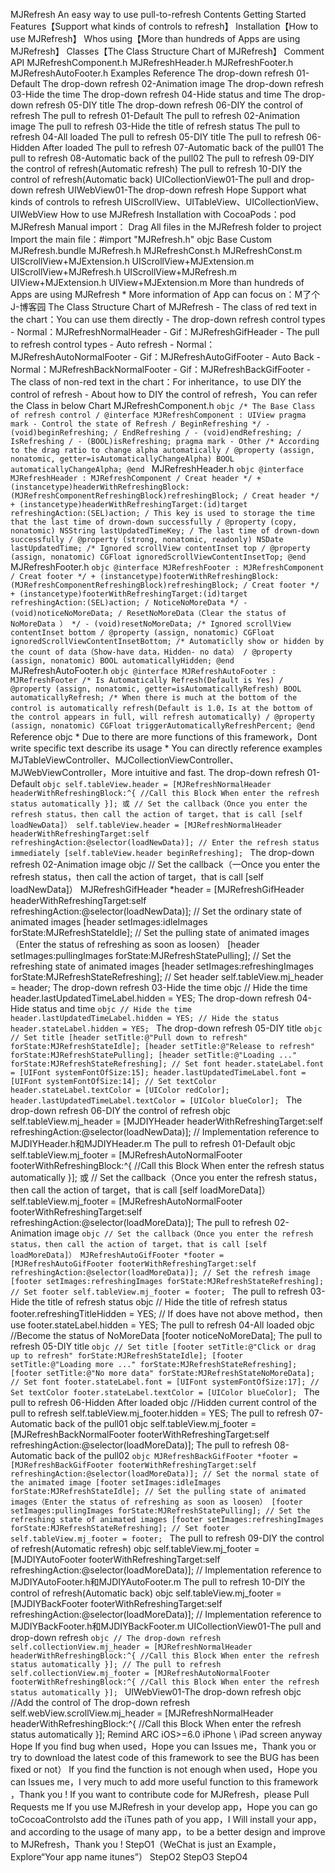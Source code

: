 MJRefresh An easy way to use pull-to-refresh Contents Getting Started Features【Support what kinds of controls to refresh】 Installation【How to use MJRefresh】 Whos using【More than hundreds of Apps are using MJRefresh】 Classes【The Class Structure Chart of MJRefresh】 Comment API MJRefreshComponent.h MJRefreshHeader.h MJRefreshFooter.h MJRefreshAutoFooter.h Examples Reference The drop-down refresh 01-Default The drop-down refresh 02-Animation image The drop-down refresh 03-Hide the time The drop-down refresh 04-Hide status and time The drop-down refresh 05-DIY title The drop-down refresh 06-DIY the control of refresh The pull to refresh 01-Default The pull to refresh 02-Animation image The pull to refresh 03-Hide the title of refresh status The pull to refresh 04-All loaded The pull to refresh 05-DIY title The pull to refresh 06-Hidden After loaded The pull to refresh 07-Automatic back of the pull01 The pull to refresh 08-Automatic back of the pull02 The pull to refresh 09-DIY the control of refresh(Automatic refresh) The pull to refresh 10-DIY the control of refresh(Automatic back) UICollectionView01-The pull and drop-down refresh UIWebView01-The drop-down refresh Hope Support what kinds of controls to refresh UIScrollView、UITableView、UICollectionView、UIWebView How to use MJRefresh Installation with CocoaPods：pod MJRefresh Manual import： Drag All files in the MJRefresh folder to project Import the main file：#import "MJRefresh.h" objc Base Custom MJRefresh.bundle MJRefresh.h MJRefreshConst.h MJRefreshConst.m UIScrollView+MJExtension.h UIScrollView+MJExtension.m UIScrollView+MJRefresh.h UIScrollView+MJRefresh.m UIView+MJExtension.h UIView+MJExtension.m More than hundreds of Apps are using MJRefresh * More information of App can focus on：M了个J-博客园 The Class Structure Chart of MJRefresh - The class of red text in the chart：You can use them directly - The drop-down refresh control types - Normal：MJRefreshNormalHeader - Gif：MJRefreshGifHeader - The pull to refresh control types - Auto refresh - Normal：MJRefreshAutoNormalFooter - Gif：MJRefreshAutoGifFooter - Auto Back - Normal：MJRefreshBackNormalFooter - Gif：MJRefreshBackGifFooter - The class of non-red text in the chart：For inheritance，to use DIY the control of refresh - About how to DIY the control of refresh，You can refer the Class in below Chart MJRefreshComponent.h ```objc /* The Base Class of refresh control / @interface MJRefreshComponent : UIView pragma mark - Control the state of Refresh / BeginRefreshing */ - (void)beginRefreshing; / EndRefreshing / - (void)endRefreshing; / IsRefreshing / - (BOOL)isRefreshing; pragma mark - Other /* According to the drag ratio to change alpha automatically / @property (assign, nonatomic, getter=isAutomaticallyChangeAlpha) BOOL automaticallyChangeAlpha; @end ``` MJRefreshHeader.h ```objc @interface MJRefreshHeader : MJRefreshComponent / Creat header */ + (instancetype)headerWithRefreshingBlock:(MJRefreshComponentRefreshingBlock)refreshingBlock; / Creat header */ + (instancetype)headerWithRefreshingTarget:(id)target refreshingAction:(SEL)action; / This key is used to storage the time that the last time of drown-down successfully / @property (copy, nonatomic) NSString lastUpdatedTimeKey; / The last time of drown-down successfully / @property (strong, nonatomic, readonly) NSDate lastUpdatedTime; /* Ignored scrollView contentInset top / @property (assign, nonatomic) CGFloat ignoredScrollViewContentInsetTop; @end ``` MJRefreshFooter.h ```objc @interface MJRefreshFooter : MJRefreshComponent / Creat footer */ + (instancetype)footerWithRefreshingBlock:(MJRefreshComponentRefreshingBlock)refreshingBlock; / Creat footer */ + (instancetype)footerWithRefreshingTarget:(id)target refreshingAction:(SEL)action; / NoticeNoMoreData */ - (void)noticeNoMoreData; / ResetNoMoreData（Clear the status of NoMoreData ） */ - (void)resetNoMoreData; /* Ignored scrollView contentInset bottom / @property (assign, nonatomic) CGFloat ignoredScrollViewContentInsetBottom; /* Automaticlly show or hidden by the count of data（Show-have data，Hidden- no data） / @property (assign, nonatomic) BOOL automaticallyHidden; @end ``` MJRefreshAutoFooter.h ```objc @interface MJRefreshAutoFooter : MJRefreshFooter /* Is Automatically Refresh(Default is Yes) / @property (assign, nonatomic, getter=isAutomaticallyRefresh) BOOL automaticallyRefresh; /* When there is much at the bottom of the control is automatically refresh(Default is 1.0，Is at the bottom of the control appears in full, will refresh automatically) / @property (assign, nonatomic) CGFloat triggerAutomaticallyRefreshPercent; @end ``` Reference objc * Due to there are more functions of this framework，Dont write specific text describe its usage * You can directly reference examples MJTableViewController、MJCollectionViewController、MJWebViewController，More intuitive and fast. The drop-down refresh 01-Default ```objc self.tableView.header = [MJRefreshNormalHeader headerWithRefreshingBlock:^{ //Call this Block When enter the refresh status automatically }]; 或 // Set the callback（Once you enter the refresh status，then call the action of target，that is call [self loadNewData]） self.tableView.header = [MJRefreshNormalHeader headerWithRefreshingTarget:self refreshingAction:@selector(loadNewData)]; // Enter the refresh status immediately [self.tableView.header beginRefreshing]; ``` The drop-down refresh 02-Animation image objc // Set the callback（一Once you enter the refresh status，then call the action of target，that is call [self loadNewData]） MJRefreshGifHeader *header = [MJRefreshGifHeader headerWithRefreshingTarget:self refreshingAction:@selector(loadNewData)]; // Set the ordinary state of animated images [header setImages:idleImages forState:MJRefreshStateIdle]; // Set the pulling state of animated images（Enter the status of refreshing as soon as loosen） [header setImages:pullingImages forState:MJRefreshStatePulling]; // Set the refreshing state of animated images [header setImages:refreshingImages forState:MJRefreshStateRefreshing]; // Set header self.tableView.mj_header = header; The drop-down refresh 03-Hide the time objc // Hide the time header.lastUpdatedTimeLabel.hidden = YES; The drop-down refresh 04-Hide status and time ```objc // Hide the time header.lastUpdatedTimeLabel.hidden = YES; // Hide the status header.stateLabel.hidden = YES; ``` The drop-down refresh 05-DIY title ```objc // Set title [header setTitle:@"Pull down to refresh" forState:MJRefreshStateIdle]; [header setTitle:@"Release to refresh" forState:MJRefreshStatePulling]; [header setTitle:@"Loading ..." forState:MJRefreshStateRefreshing]; // Set font header.stateLabel.font = [UIFont systemFontOfSize:15]; header.lastUpdatedTimeLabel.font = [UIFont systemFontOfSize:14]; // Set textColor header.stateLabel.textColor = [UIColor redColor]; header.lastUpdatedTimeLabel.textColor = [UIColor blueColor]; ``` The drop-down refresh 06-DIY the control of refresh objc self.tableView.mj_header = [MJDIYHeader headerWithRefreshingTarget:self refreshingAction:@selector(loadNewData)]; // Implementation reference to MJDIYHeader.h和MJDIYHeader.m The pull to refresh 01-Default objc self.tableView.mj_footer = [MJRefreshAutoNormalFooter footerWithRefreshingBlock:^{ //Call this Block When enter the refresh status automatically }]; 或 // Set the callback（Once you enter the refresh status，then call the action of target，that is call [self loadMoreData]） self.tableView.mj_footer = [MJRefreshAutoNormalFooter footerWithRefreshingTarget:self refreshingAction:@selector(loadMoreData)]; The pull to refresh 02-Animation image ```objc // Set the callback（Once you enter the refresh status，then call the action of target，that is call [self loadMoreData]） MJRefreshAutoGifFooter *footer = [MJRefreshAutoGifFooter footerWithRefreshingTarget:self refreshingAction:@selector(loadMoreData)]; // Set the refresh image [footer setImages:refreshingImages forState:MJRefreshStateRefreshing]; // Set footer self.tableView.mj_footer = footer; ``` The pull to refresh 03-Hide the title of refresh status objc // Hide the title of refresh status footer.refreshingTitleHidden = YES; // If does have not above method，then use footer.stateLabel.hidden = YES; The pull to refresh 04-All loaded objc //Become the status of NoMoreData [footer noticeNoMoreData]; The pull to refresh 05-DIY title ```objc // Set title [footer setTitle:@"Click or drag up to refresh" forState:MJRefreshStateIdle]; [footer setTitle:@"Loading more ..." forState:MJRefreshStateRefreshing]; [footer setTitle:@"No more data" forState:MJRefreshStateNoMoreData]; // Set font footer.stateLabel.font = [UIFont systemFontOfSize:17]; // Set textColor footer.stateLabel.textColor = [UIColor blueColor]; ``` The pull to refresh 06-Hidden After loaded objc //Hidden current control of the pull to refresh self.tableView.mj_footer.hidden = YES; The pull to refresh 07-Automatic back of the pull01 objc self.tableView.mj_footer = [MJRefreshBackNormalFooter footerWithRefreshingTarget:self refreshingAction:@selector(loadMoreData)]; The pull to refresh 08-Automatic back of the pull02 ```objc MJRefreshBackGifFooter *footer = [MJRefreshBackGifFooter footerWithRefreshingTarget:self refreshingAction:@selector(loadMoreData)]; // Set the normal state of the animated image [footer setImages:idleImages forState:MJRefreshStateIdle]; // Set the pulling state of animated images（Enter the status of refreshing as soon as loosen） [footer setImages:pullingImages forState:MJRefreshStatePulling]; // Set the refreshing state of animated images [footer setImages:refreshingImages forState:MJRefreshStateRefreshing]; // Set footer self.tableView.mj_footer = footer; ``` The pull to refresh 09-DIY the control of refresh(Automatic refresh) objc self.tableView.mj_footer = [MJDIYAutoFooter footerWithRefreshingTarget:self refreshingAction:@selector(loadMoreData)]; // Implementation reference to MJDIYAutoFooter.h和MJDIYAutoFooter.m The pull to refresh 10-DIY the control of refresh(Automatic back) objc self.tableView.mj_footer = [MJDIYBackFooter footerWithRefreshingTarget:self refreshingAction:@selector(loadMoreData)]; // Implementation reference to MJDIYBackFooter.h和MJDIYBackFooter.m UICollectionView01-The pull and drop-down refresh ```objc // The drop-down refresh self.collectionView.mj_header = [MJRefreshNormalHeader headerWithRefreshingBlock:^{ //Call this Block When enter the refresh status automatically }]; // The pull to refresh self.collectionView.mj_footer = [MJRefreshAutoNormalFooter footerWithRefreshingBlock:^{ //Call this Block When enter the refresh status automatically }]; ``` UIWebView01-The drop-down refresh objc //Add the control of The drop-down refresh self.webView.scrollView.mj_header = [MJRefreshNormalHeader headerWithRefreshingBlock:^{ //Call this Block When enter the refresh status automatically }]; Remind ARC iOS>=6.0 iPhone \ iPad screen anyway Hope If you find bug when used，Hope you can Issues me，Thank you or try to download the latest code of this framework to see the BUG has been fixed or not） If you find the function is not enough when used，Hope you can Issues me，I very much to add more useful function to this framework ，Thank you ! If you want to contribute code for MJRefresh，please Pull Requests me If you use MJRefresh in your develop app，Hope you can go toCocoaControlsto add the iTunes path of you app，I Will install your app，and according to the usage of many app，to be a better design and improve to MJRefresh，Thank you ! StepO1（WeChat is just an Example，Explore“Your app name itunes”） StepO2 StepO3 StepO4